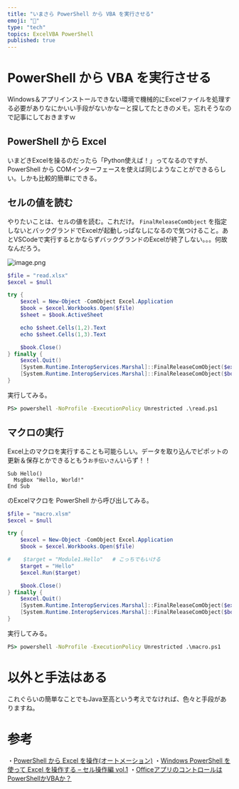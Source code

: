```yaml
---
title: "いまさら PowerShell から VBA を実行させる"
emoji: "📝"
type: "tech"
topics: ExcelVBA PowerShell
published: true
---
```


# PowerShell から VBA を実行させる
Windows＆アプリインストールできない環境で機械的にExcelファイルを処理する必要がありなにかいい手段がないかなーと探してたときのメモ。忘れそうなので記事にしておきますｗ

## PowerShell から Excel
いまどきExcelを操るのだったら「Python使えば！」ってなるのですが、PowerShell から COMインターフェースを使えば同じようなことができるらしい。しかも比較的簡単にできる。

## セルの値を読む
やりたいことは、セルの値を読む。これだけ。
`FinalReleaseComObject` を指定しないとバックグランドでExcelが起動しっぱなしになるので気つけること。あとVSCodeで実行するとかならずバックグランドのExcelが終了しない。。。何故なんだろう。


![image.png](https://qiita-image-store.s3.ap-northeast-1.amazonaws.com/0/44540/e82780cc-e0e0-2662-35c5-7d5913ee045b.png)

```powershell:read.ps1
$file = "read.xlsx"
$excel = $null

try {
    $excel = New-Object -ComObject Excel.Application
    $book = $excel.Workbooks.Open($file)
    $sheet = $book.ActiveSheet

    echo $sheet.Cells(1,2).Text
    echo $sheet.Cells(1,3).Text

    $book.Close()
} finally {
    $excel.Quit()
    [System.Runtime.InteropServices.Marshal]::FinalReleaseComObject($excel) | Out-Null
    [System.Runtime.InteropServices.Marshal]::FinalReleaseComObject($book) | Out-Null
}
```

実行してみる。

```cmd
PS> powershell -NoProfile -ExecutionPolicy Unrestricted .\read.ps1
```


## マクロの実行
Excel上のマクロを実行することも可能らしい。データを取り込んでピポットの更新＆保存とかできるともう`お手伝いさん`いらず！！

```text:macro.xlsm
Sub Hello()
  MsgBox "Hello, World!"
End Sub
```

のExcelマクロを PowerShell から呼び出してみる。

```powershell:macro.ps1
$file = "macro.xlsm"
$excel = $null

try {
    $excel = New-Object -ComObject Excel.Application
    $book = $excel.Workbooks.Open($file)

#    $target = "Module1.Hello"   # こっちでもいける
    $target = "Hello"
    $excel.Run($target)

    $book.Close()
} finally {
    $excel.Quit()
    [System.Runtime.InteropServices.Marshal]::FinalReleaseComObject($excel) | Out-Null
    [System.Runtime.InteropServices.Marshal]::FinalReleaseComObject($book) | Out-Null
}
```

実行してみる。

```cmd
PS> powershell -NoProfile -ExecutionPolicy Unrestricted .\macro.ps1
```

# 以外と手法はある
これぐらいの簡単なことでもJava至高という考えでなければ、色々と手段がありますね。

# 参考
・[PowerShell から Excel を操作(オートメーション)](https://pmp-style.hatenablog.com/entry/excel-automation-by-powershell)
・[Windows PowerShell を使って Excel を操作する – セル操作編 vol.1](https://mseeeen.msen.jp/cells-operation-of-excel-with-powershell-vol-1/)
・[OfficeアプリのコントロールはPowerShellかVBAか？](https://www.nextdoorwith.info/wp/se/excel-word/powershell-vs-vba/)
